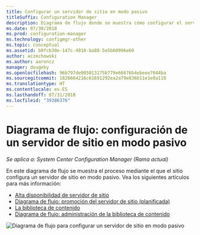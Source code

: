 ```yaml
---
title: Configurar un servidor de sitio en modo pasivo
titleSuffix: Configuration Manager
description: Diagrama de flujo donde se muestra cómo configurar el servidor de sitio en modo pasivo en Configuration Manager.
ms.date: 07/30/2018
ms.prod: configuration-manager
ms.technology: configmgr-other
ms.topic: conceptual
ms.assetid: b0fcb30e-147c-4910-ba88-5e5b60996e60
author: aczechowski
ms.author: aaroncz
manager: dougeby
ms.openlocfilehash: 96b797de005013175b779e66676b4ebeee7044ba
ms.sourcegitcommit: 1826664216c61691292ea2a79e836b11e1e8a118
ms.translationtype: HT
ms.contentlocale: es-ES
ms.lasthandoff: 07/31/2018
ms.locfileid: "39386376"
---
```

# <a name="flowchart---set-up-a-site-server-in-passive-mode"></a>Diagrama de flujo: configuración de un servidor de sitio en modo pasivo

*Se aplica a: System Center Configuration Manager (Rama actual)*

En este diagrama de flujo se muestra el proceso mediante el que el sitio configura un servidor de sitio en modo pasivo. Vea los siguientes artículos para más información:  
- [Alta disponibilidad de servidor de sitio](/sccm/core/servers/deploy/configure/site-server-high-availability)
- [Diagrama de flujo: promoción del servidor de sitio (planificada)](/sccm/core/servers/deploy/configure/promote-site-server-flowchart)
- [La biblioteca de contenido](/sccm/core/plan-design/hierarchy/the-content-library)
- [Diagrama de flujo: administración de la biblioteca de contenido](/sccm/core/plan-design/hierarchy/manage-content-library-flowchart)


![Diagrama de flujo para configurar un servidor de sitio en modo pasivo](media/passive-site-server-setup.png)